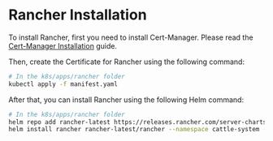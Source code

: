# Rancher Installation

To install Rancher, first you need to install Cert-Manager. Please read the [Cert-Manager Installation](../certmanager/readme.md) guide.

Then, create the Certificate for Rancher using the following command:

```bash
# In the k8s/apps/rancher folder
kubectl apply -f manifest.yaml
```

After that, you can install Rancher using the following Helm command:

```bash
# In the k8s/apps/rancher folder
helm repo add rancher-latest https://releases.rancher.com/server-charts/latest
helm install rancher rancher-latest/rancher --namespace cattle-system --create-namespace -f values.yaml
```
